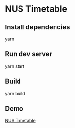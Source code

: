 # NUS Timetable

## Install dependencies

yarn

## Run dev server

yarn start

## Build

yarn build

## Demo

[NUS Timetable](https://nustimetable.web.app)
